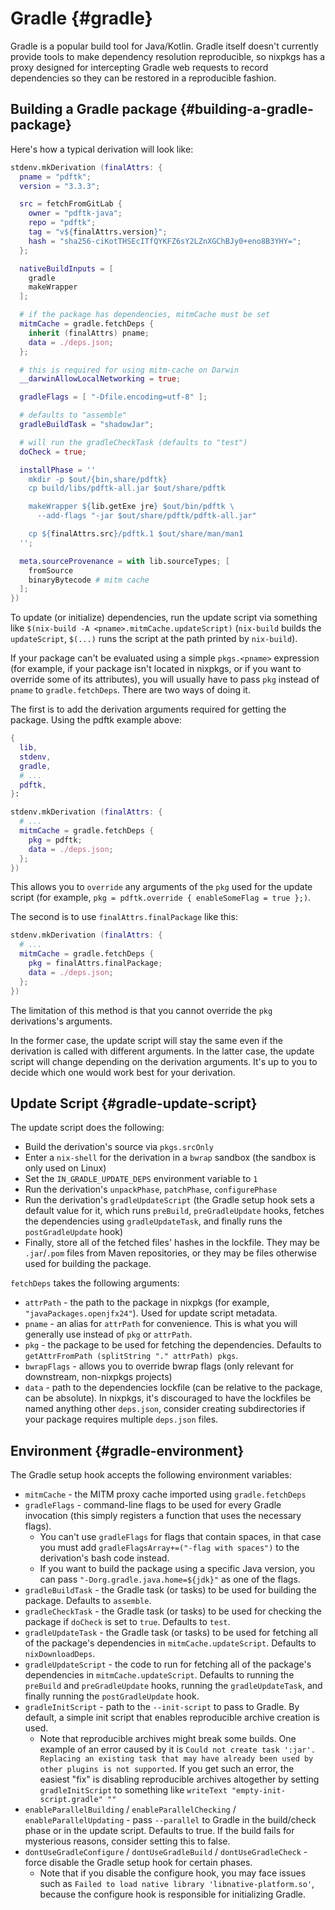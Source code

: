 # Gradle {#gradle}

Gradle is a popular build tool for Java/Kotlin. Gradle itself doesn't
currently provide tools to make dependency resolution reproducible, so
nixpkgs has a proxy designed for intercepting Gradle web requests to
record dependencies so they can be restored in a reproducible fashion.

## Building a Gradle package {#building-a-gradle-package}

Here's how a typical derivation will look like:

```nix
stdenv.mkDerivation (finalAttrs: {
  pname = "pdftk";
  version = "3.3.3";

  src = fetchFromGitLab {
    owner = "pdftk-java";
    repo = "pdftk";
    tag = "v${finalAttrs.version}";
    hash = "sha256-ciKotTHSEcITfQYKFZ6sY2LZnXGChBJy0+eno8B3YHY=";
  };

  nativeBuildInputs = [
    gradle
    makeWrapper
  ];

  # if the package has dependencies, mitmCache must be set
  mitmCache = gradle.fetchDeps {
    inherit (finalAttrs) pname;
    data = ./deps.json;
  };

  # this is required for using mitm-cache on Darwin
  __darwinAllowLocalNetworking = true;

  gradleFlags = [ "-Dfile.encoding=utf-8" ];

  # defaults to "assemble"
  gradleBuildTask = "shadowJar";

  # will run the gradleCheckTask (defaults to "test")
  doCheck = true;

  installPhase = ''
    mkdir -p $out/{bin,share/pdftk}
    cp build/libs/pdftk-all.jar $out/share/pdftk

    makeWrapper ${lib.getExe jre} $out/bin/pdftk \
      --add-flags "-jar $out/share/pdftk/pdftk-all.jar"

    cp ${finalAttrs.src}/pdftk.1 $out/share/man/man1
  '';

  meta.sourceProvenance = with lib.sourceTypes; [
    fromSource
    binaryBytecode # mitm cache
  ];
})
```

To update (or initialize) dependencies, run the update script via
something like `$(nix-build -A <pname>.mitmCache.updateScript)`
(`nix-build` builds the `updateScript`, `$(...)` runs the script at the
path printed by `nix-build`).

If your package can't be evaluated using a simple `pkgs.<pname>`
expression (for example, if your package isn't located in nixpkgs, or if
you want to override some of its attributes), you will usually have to
pass `pkg` instead of `pname` to `gradle.fetchDeps`. There are two ways
of doing it.

The first is to add the derivation arguments required for getting the
package. Using the pdftk example above:

```nix
{
  lib,
  stdenv,
  gradle,
  # ...
  pdftk,
}:

stdenv.mkDerivation (finalAttrs: {
  # ...
  mitmCache = gradle.fetchDeps {
    pkg = pdftk;
    data = ./deps.json;
  };
})
```

This allows you to `override` any arguments of the `pkg` used for the update script (for example, `pkg = pdftk.override { enableSomeFlag = true };)`.

The second is to use `finalAttrs.finalPackage` like this:

```nix
stdenv.mkDerivation (finalAttrs: {
  # ...
  mitmCache = gradle.fetchDeps {
    pkg = finalAttrs.finalPackage;
    data = ./deps.json;
  };
})
```
The limitation of this method is that you cannot override the `pkg` derivations's arguments.

In the former case, the update script will stay the same even if the derivation is called with different arguments. In the latter case, the update script will change depending on the derivation arguments. It's up to you to decide which one would work best for your derivation.

## Update Script {#gradle-update-script}

The update script does the following:

- Build the derivation's source via `pkgs.srcOnly`
- Enter a `nix-shell` for the derivation in a `bwrap` sandbox (the
  sandbox is only used on Linux)
- Set the `IN_GRADLE_UPDATE_DEPS` environment variable to `1`
- Run the derivation's `unpackPhase`, `patchPhase`, `configurePhase`
- Run the derivation's `gradleUpdateScript` (the Gradle setup hook sets
  a default value for it, which runs `preBuild`, `preGradleUpdate`
  hooks, fetches the dependencies using `gradleUpdateTask`, and finally
  runs the `postGradleUpdate` hook)
- Finally, store all of the fetched files' hashes in the lockfile. They
  may be `.jar`/`.pom` files from Maven repositories, or they may be
  files otherwise used for building the package.

`fetchDeps` takes the following arguments:

- `attrPath` - the path to the package in nixpkgs (for example,
  `"javaPackages.openjfx24"`). Used for update script metadata.
- `pname` - an alias for `attrPath` for convenience. This is what you
  will generally use instead of `pkg` or `attrPath`.
- `pkg` - the package to be used for fetching the dependencies. Defaults
  to `getAttrFromPath (splitString "." attrPath) pkgs`.
- `bwrapFlags` - allows you to override bwrap flags (only relevant for
  downstream, non-nixpkgs projects)
- `data` - path to the dependencies lockfile (can be relative to the
  package, can be absolute). In nixpkgs, it's discouraged to have the
  lockfiles be named anything other `deps.json`, consider creating
  subdirectories if your package requires multiple `deps.json` files.

## Environment {#gradle-environment}

The Gradle setup hook accepts the following environment variables:

- `mitmCache` - the MITM proxy cache imported using `gradle.fetchDeps`
- `gradleFlags` - command-line flags to be used for every Gradle
  invocation (this simply registers a function that uses the necessary
  flags).
  - You can't use `gradleFlags` for flags that contain spaces, in that
    case you must add `gradleFlagsArray+=("-flag with spaces")` to the
    derivation's bash code instead.
  - If you want to build the package using a specific Java version, you
    can pass `"-Dorg.gradle.java.home=${jdk}"` as one of the flags.
- `gradleBuildTask` - the Gradle task (or tasks) to be used for building
  the package. Defaults to `assemble`.
- `gradleCheckTask` - the Gradle task (or tasks) to be used for checking
  the package if `doCheck` is set to `true`. Defaults to `test`.
- `gradleUpdateTask` - the Gradle task (or tasks) to be used for
  fetching all of the package's dependencies in
  `mitmCache.updateScript`. Defaults to `nixDownloadDeps`.
- `gradleUpdateScript` - the code to run for fetching all of the
  package's dependencies in `mitmCache.updateScript`. Defaults to
  running the `preBuild` and `preGradleUpdate` hooks, running the
  `gradleUpdateTask`, and finally running the `postGradleUpdate` hook.
- `gradleInitScript` - path to the `--init-script` to pass to Gradle. By
  default, a simple init script that enables reproducible archive
  creation is used.
  - Note that reproducible archives might break some builds. One example
    of an error caused by it is `Could not create task ':jar'. Replacing
    an existing task that may have already been used by other plugins is
    not supported`. If you get such an error, the easiest "fix" is
    disabling reproducible archives altogether by setting
    `gradleInitScript` to something like `writeText
    "empty-init-script.gradle" ""`
- `enableParallelBuilding` / `enableParallelChecking` /
  `enableParallelUpdating` - pass `--parallel` to Gradle in the
  build/check phase or in the update script. Defaults to true. If the
  build fails for mysterious reasons, consider setting this to false.
- `dontUseGradleConfigure` / `dontUseGradleBuild` / `dontUseGradleCheck`
  \- force disable the Gradle setup hook for certain phases.
  - Note that if you disable the configure hook, you may face issues
    such as `Failed to load native library 'libnative-platform.so'`,
    because the configure hook is responsible for initializing Gradle.
